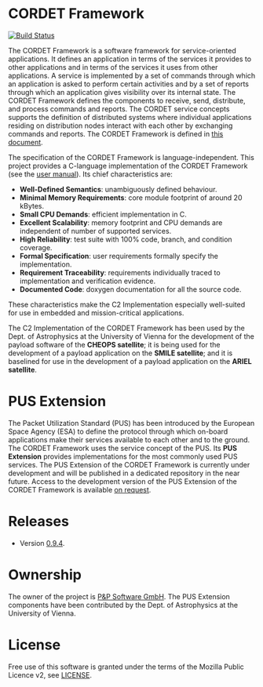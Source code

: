 # CORDET Framework
[![Build Status](https://travis-ci.org/pnp-software/cordetfw.svg?branch=master)](https://travis-ci.org/pnp-software/cordetfw)

The CORDET Framework is a software framework for service-oriented applications. It defines an application in terms of the services it provides to other applications and in terms of the services it uses from other applications. A service is implemented by a set of commands through which an application is asked to perform certain activities and by a set of reports through which an application gives visibility over its internal state. The CORDET Framework defines the components to receive, send, distribute, and process commands and reports. The CORDET service concepts supports the definition of distributed systems where individual applications residing on distribution nodes interact with each other by exchanging commands and reports. The CORDET Framework is defined in [this document](doc/cordetfw/cordetfw.pdf).

The specification of the CORDET Framework is language-independent. This project provides a C-language implementation of the CORDET Framework (see the [user manual](doc/um/UserManual.pdf)). Its chief characteristics are:

- **Well-Defined Semantics**: unambiguously defined behaviour.
- **Minimal Memory Requirements**: core module footprint of around 20 kBytes.
- **Small CPU Demands**: efficient implementation in C.
- **Excellent Scalability**: memory footprint and CPU demands are independent of number of supported services.
- **High Reliability**: test suite with 100% code, branch, and condition coverage.
- **Formal Specification**: user requirements formally specify the implementation.
- **Requirement Traceability**: requirements individually traced to implementation and verification evidence.
- **Documented Code**: doxygen documentation for all the source code.

These characteristics make the C2 Implementation especially well-suited for use in embedded and mission-critical applications. 

The C2 Implementation of the CORDET Framework has been used by the Dept. of Astrophysics at the University of Vienna for the development of the payload software of the **CHEOPS satellite**; it is being used for the development of a payload application on the **SMILE satellite**; and it is baselined for use in the development of a payload application on the **ARIEL satellite**.

# PUS Extension
The Packet Utilization Standard (PUS) has been introduced by the European Space Agency (ESA) to define the protocol through which on-board applications make their services available to each other and to the ground. The CORDET Framework uses the service concept of the PUS. Its **PUS Extension** provides implementations for the most commonly used PUS services. The PUS Extension of the CORDET Framework is currently under development and will be published in a dedicated repository in the near future. Access to the development version of the PUS Extension of the CORDET Framework is available [on request](mailto:pnp-software@pnp-software.com).

# Releases
* Version [0.9.4](http://pnp-software.com/cordetfw/CordetFw_C2_Impl_MPLv2_0.9.4.zip). 

# Ownership

The owner of the project is [P&P Software GmbH](http://pnp-software.com/). The PUS Extension components have been contributed by the Dept. of Astrophysics at the University of Vienna.

# License

Free use of this software is granted under the terms of the Mozilla Public Licence v2, see [LICENSE](LICENSE).
